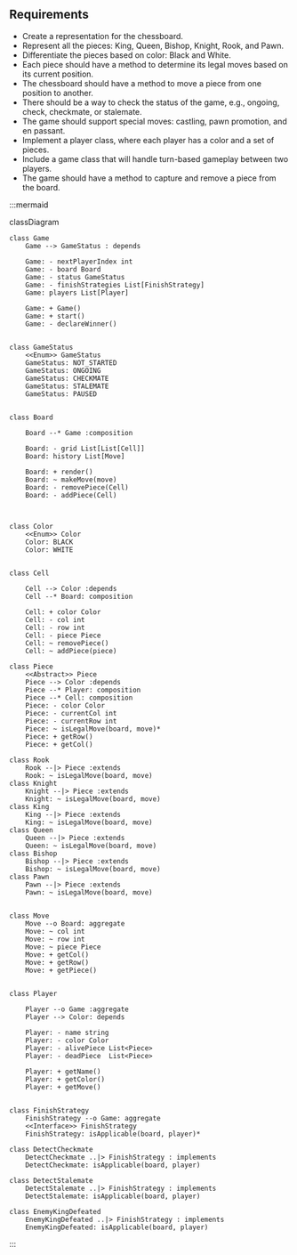 
## Requirements

- Create a representation for the chessboard.
- Represent all the pieces: King, Queen, Bishop, Knight, Rook, and Pawn.
- Differentiate the pieces based on color: Black and White.
- Each piece should have a method to determine its legal moves based on its current position.
- The chessboard should have a method to move a piece from one position to another.
- There should be a way to check the status of the game, e.g., ongoing, check, checkmate, or stalemate.
- The game should support special moves: castling, pawn promotion, and en passant.
- Implement a player class, where each player has a color and a set of pieces.
- Include a game class that will handle turn-based gameplay between two players.
- The game should have a method to capture and remove a piece from the board.





        

    


:::mermaid

classDiagram
    
    class Game
        Game --> GameStatus : depends
        
        Game: - nextPlayerIndex int
        Game: - board Board
        Game: - status GameStatus
        Game: - finishStrategies List[FinishStrategy]
        Game: players List[Player]

        Game: + Game()
        Game: + start()
        Game: - declareWinner()
    
    
    class GameStatus
        <<Enum>> GameStatus
        GameStatus: NOT_STARTED
        GameStatus: ONGOING
        GameStatus: CHECKMATE
        GameStatus: STALEMATE
        GameStatus: PAUSED
    

    class Board

        Board --* Game :composition

        Board: - grid List[List[Cell]]
        Board: history List[Move]

        Board: + render()
        Board: ~ makeMove(move)
        Board: - removePiece(Cell)
        Board: - addPiece(Cell)



    class Color
        <<Enum>> Color
        Color: BLACK
        Color: WHITE


    class Cell

        Cell --> Color :depends
        Cell --* Board: composition

        Cell: + color Color
        Cell: - col int
        Cell: - row int
        Cell: - piece Piece
        Cell: ~ removePiece()
        Cell: ~ addPiece(piece)

    class Piece
        <<Abstract>> Piece
        Piece --> Color :depends
        Piece --* Player: composition
        Piece --* Cell: composition
        Piece: - color Color
        Piece: - currentCol int
        Piece: - currentRow int
        Piece: ~ isLegalMove(board, move)*
        Piece: + getRow()
        Piece: + getCol()
    
    class Rook
        Rook --|> Piece :extends
        Rook: ~ isLegalMove(board, move)
    class Knight
        Knight --|> Piece :extends
        Knight: ~ isLegalMove(board, move)
    class King
        King --|> Piece :extends
        King: ~ isLegalMove(board, move)
    class Queen
        Queen --|> Piece :extends
        Queen: ~ isLegalMove(board, move)
    class Bishop
        Bishop --|> Piece :extends
        Bishop: ~ isLegalMove(board, move)
    class Pawn
        Pawn --|> Piece :extends
        Pawn: ~ isLegalMove(board, move)


    class Move
        Move --o Board: aggregate
        Move: ~ col int
        Move: ~ row int
        Move: ~ piece Piece
        Move: + getCol()
        Move: + getRow()
        Move: + getPiece()


    class Player

        Player --o Game :aggregate
        Player --> Color: depends

        Player: - name string
        Player: - color Color
        Player: - alivePiece List<Piece>
        Player: - deadPiece  List<Piece>

        Player: + getName()
        Player: + getColor()
        Player: + getMove()
        
    
    class FinishStrategy
        FinishStrategy --o Game: aggregate
        <<Interface>> FinishStrategy 
        FinishStrategy: isApplicable(board, player)*
    
    class DetectCheckmate
        DetectCheckmate ..|> FinishStrategy : implements
        DetectCheckmate: isApplicable(board, player)
    
    class DetectStalemate
        DetectStalemate ..|> FinishStrategy : implements
        DetectStalemate: isApplicable(board, player)
    
    class EnemyKingDefeated 
        EnemyKingDefeated ..|> FinishStrategy : implements
        EnemyKingDefeated: isApplicable(board, player)
    


:::


